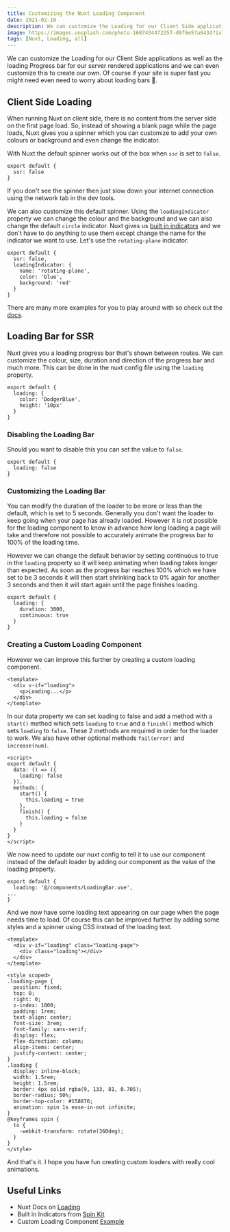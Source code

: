 ```yaml
---
title: Customizing the Nuxt Loading Component
date: 2021-02-16
description: We can customize the Loading for our Client Side applications as well as the loading Progress bar for our server rendered applications and we can even customize this to create our own.
image: https://images.unsplash.com/photo-1607434472257-d9f8e57a643d?ixlib=rb-1.2.1&ixid=MXwxMjA3fDB8MHxwaG90by1wYWdlfHx8fGVufDB8fHw%3D&auto=format&fit=crop&w=2552&q=80
tags: [Nuxt, Loading, all]
---
```


We can customize the Loading for our Client Side applications as well as the loading Progress bar for our server rendered applications and we can even customize this to create our own. Of course if your site is super fast you might need even need to worry about loading bars 🙊.

## Client Side Loading

When running Nuxt on client side, there is no content from the server side on the first page load. So, instead of showing a blank page while the page loads, Nuxt gives you a spinner which you can customize to add your own colours or background and even change the indicator.

With Nuxt the default spinner works out of the box when `ssr` is set to `false`.

```js{}[nuxt.config.js]
export default {
  ssr: false
}
```

If you don't see the spinner then just slow down your internet connection using the network tab in the dev tools.

We can also customize this default spinner. Using the `loadingIndicator` property we can change the colour and the background and we can also change the default `circle` indicator. Nuxt gives us [built in indicators](https://tobiasahlin.com/spinkit/) and we don't have to do anything to use them except change the name for the indicator we want to use. Let's use the `rotating-plane` indicator.

```js{}[nuxt.config.js]
export default {
  ssr: false,
  loadingIndicator: {
    name: 'rotating-plane',
    color: 'blue',
    background: 'red'
  }
}
```

There are many more examples for you to play around with so check out the [docs](https://tobiasahlin.com/spinkit/).

## Loading Bar for SSR

Nuxt gives you a loading progress bar that's shown between routes. We can customize the colour, size, duration and direction of the progress bar and much more. This can be done in the nuxt config file using the `loading` property.

```js{}[nuxt.config.js]
export default {
  loading: {
    color: 'DodgerBlue',
    height: '10px'
  }
}
```

### Disabling the Loading Bar

Should you want to disable this you can set the value to `false`.

```js{}[nuxt.config.js]
export default {
  loading: false
}
```

### Customizing the Loading Bar

You can modify the duration of the loader to be more or less than the default, which is set to 5 seconds. Generally you don't want the loader to keep going when your page has already loaded. However it is not possible for the loading component to know in advance how long loading a page will take and therefore not possible to accurately animate the progress bar to 100% of the loading time.

However we can change the default behavior by setting continuous to true in the `loading` property so it will keep animating when loading takes longer than expected. As soon as the progress bar reaches 100% which we have set to be 3 seconds it will then start shrinking back to 0% again for another 3 seconds and then it will start again until the page finishes loading.

```js{}[nuxt.config.js]
export default {
  loading: {
    duration: 3000,
    continuous: true
  }
}
```

### Creating a Custom Loading Component

However we can improve this further by creating a custom loading component.

```js{}[components/LoadingBar.vue]
<template>
  <div v-if="loading">
    <p>Loading...</p>
  </div>
</template>
```

In our data property we can set loading to false and add a method with a `start()` method which sets `loading` to `true` and a `finish()` method which sets `loading` to `false`. These 2 methods are required in order for the loader to work. We also have other optional methods `fail(error)` and `increase(num)`.

```js{}[components/LoadingBar.vue]
<script>
export default {
  data: () => ({
    loading: false
  }),
  methods: {
    start() {
      this.loading = true
    },
    finish() {
      this.loading = false
    }
  }
}
</script>
```

We now need to update our nuxt config to tell it to use our component instead of the default loader by adding our component as the value of the loading property.

```js{}[nuxt.config.js]
export default {
  loading: '@/components/LoadingBar.vue',
...
}
```

And we now have some loading text appearing on our page when the page needs time to load. Of course this can be improved further by adding some styles and a spinner using CSS instead of the loading text.

```js{}[components/LoadingBar.vue]
<template>
  <div v-if="loading" class="loading-page">
    <div class="loading"></div>
  </div>
</template>

<style scoped>
.loading-page {
  position: fixed;
  top: 0;
  right: 0;
  z-index: 1000;
  padding: 1rem;
  text-align: center;
  font-size: 3rem;
  font-family: sans-serif;
  display: flex;
  flex-direction: column;
  align-items: center;
  justify-content: center;
}
.loading {
  display: inline-block;
  width: 1.5rem;
  height: 1.5rem;
  border: 4px solid rgba(9, 133, 81, 0.705);
  border-radius: 50%;
  border-top-color: #158876;
  animation: spin 1s ease-in-out infinite;
}
@keyframes spin {
  to {
    -webkit-transform: rotate(360deg);
  }
}
</style>
```

And that's it. I hope you have fun creating custom loaders with really cool animations.

## Useful Links

- Nuxt Docs on [Loading](https://nuxtjs.org/docs/2.x/features/loading)
- Built in Indicators from [Spin Kit](https://tobiasahlin.com/spinkit/)
- Custom Loading Component [Example](https://nuxtjs.org/examples/custom-loading-component)
